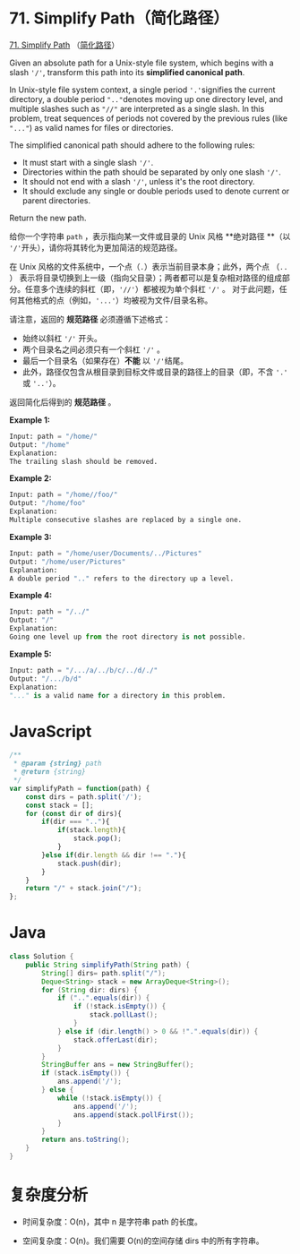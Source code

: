 # 71. Simplify Path（简化路径）

[71. Simplify Path](https://leetcode.com/problems/simplify-path/) （[简化路径](https://leetcode.cn/problems/simplify-path/)）

Given an absolute path for a Unix-style file system, which begins with a slash `'/'`​, transform this path into its **simplified canonical path**.

In Unix-style file system context, a single period `'.'`​ signifies the current directory, a double period `".."`​ denotes moving up one directory level, and multiple slashes such as `"//"`​ are interpreted as a single slash. In this problem, treat sequences of periods not covered by the previous rules (like `"..."`​) as valid names for files or directories.

The simplified canonical path should adhere to the following rules:

* It must start with a single slash `'/'`​.
* Directories within the path should be separated by only one slash `'/'`​.
* It should not end with a slash `'/'`​, unless it's the root directory.
* It should exclude any single or double periods used to denote current or parent directories.

Return the new path.

给你一个字符串 `path`​ ，表示指向某一文件或目录的 Unix 风格 **绝对路径 **（以 `'/'`​ 开头），请你将其转化为更加简洁的规范路径。

在 Unix 风格的文件系统中，一个点（`.`​）表示当前目录本身；此外，两个点 （`..`​） 表示将目录切换到上一级（指向父目录）；两者都可以是复杂相对路径的组成部分。任意多个连续的斜杠（即，`'//'`​）都被视为单个斜杠 `'/'`​ 。 对于此问题，任何其他格式的点（例如，`'...'`​）均被视为文件/目录名称。

请注意，返回的 **规范路径** 必须遵循下述格式：

* 始终以斜杠 `'/'`​ 开头。
* 两个目录名之间必须只有一个斜杠 `'/'`​ 。
* 最后一个目录名（如果存在）**不能** 以 `'/'`​ 结尾。
* 此外，路径仅包含从根目录到目标文件或目录的路径上的目录（即，不含 `'.'`​ 或 `'..'`​）。

返回简化后得到的 **规范路径** 。

**Example 1:**

```python
Input: path = "/home/"
Output: "/home"
Explanation:
The trailing slash should be removed.
```

**Example 2:**

```python
Input: path = "/home//foo/"
Output: "/home/foo"
Explanation:
Multiple consecutive slashes are replaced by a single one.
```

**Example 3:**

```python
Input: path = "/home/user/Documents/../Pictures"
Output: "/home/user/Pictures"
Explanation:
A double period ".." refers to the directory up a level.
```

**Example 4:**

```python
Input: path = "/../"
Output: "/"
Explanation:
Going one level up from the root directory is not possible.
```

**Example 5:**

```python
Input: path = "/.../a/../b/c/../d/./"
Output: "/.../b/d"
Explanation:
"..." is a valid name for a directory in this problem.
```

# JavaScript

```javascript
/**
 * @param {string} path
 * @return {string}
 */
var simplifyPath = function(path) {
    const dirs = path.split('/');
    const stack = [];
    for (const dir of dirs){
        if(dir === ".."){
            if(stack.length){
                stack.pop();
            }
        }else if(dir.length && dir !== "."){
            stack.push(dir);
        }
    }
    return "/" + stack.join("/");
};
```

# Java

```java
class Solution {
    public String simplifyPath(String path) {
        String[] dirs= path.split("/");
        Deque<String> stack = new ArrayDeque<String>();
        for (String dir: dirs) {
            if ("..".equals(dir)) {
                if (!stack.isEmpty()) {
                    stack.pollLast();
                }
            } else if (dir.length() > 0 && !".".equals(dir)) {
                stack.offerLast(dir);
            }
        }
        StringBuffer ans = new StringBuffer();
        if (stack.isEmpty()) {
            ans.append('/');
        } else {
            while (!stack.isEmpty()) {
                ans.append('/');
                ans.append(stack.pollFirst());
            }
        }
        return ans.toString();
    }
}
```

# 复杂度分析

* 时间复杂度：O(n)，其中 n 是字符串 path 的长度。

* 空间复杂度：O(n)。我们需要 O(n)的空间存储 dirs 中的所有字符串。

‍
